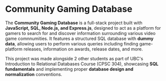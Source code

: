 # **Community Gaming Database**

The **Community Gaming Database** is a full-stack project built with **JavaScript, SQL, Node.js, and Express.js**, designed to act as a platform for gamers to search for and discover information surrounding various video game comnnumities. It features a structured SQL database with **dummy data**, allowing users to perform various queries including finding game-platform releases, information on awards, release dates, and more. 

This project was made alongside 2 other students as part of UBC's Introduction to Relational Databases Course (CPSC 304), showcasing **SQL fundamentals** and implementing proper **database design and normalization** conventions.
